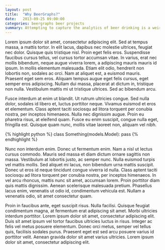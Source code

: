 ```yaml
---
layout: post
title:  "Why BeerGraphs?"
date:   2013-09-25 09:00:00
categories: beergraphs beer projects
summary: Attempting to capture the analytics of beer drinking is a weird thing to do, but it does tell us a few interesting stories.
---
```


Lorem ipsum dolor sit amet, consectetur adipiscing elit. Sed at tempus massa, a mattis tortor. In elit lacus, dapibus nec molestie ultrices, feugiat nec dolor. Quisque quis tristique nisl. Proin eget felis eros. Suspendisse faucibus cursus tellus, vel cursus tortor accumsan vitae. In varius, erat nec mollis bibendum, neque augue viverra lorem, a adipiscing mauris mauris id ipsum. In mollis elementum malesuada. Etiam elit odio, hendrerit non lobortis non, sodales ac orci. Nam at aliquet est, a euismod mauris. Praesent eget sem eros. Aliquam tempus augue eget felis cursus, eget semper eros adipiscing. Nullam dui massa, placerat at dictum in, tristique non nulla. Vestibulum mattis mi ut tristique ultrices. Sed ac bibendum arcu.

Fusce interdum at enim ut blandit. Ut rutrum ultricies congue. Sed nulla dolor, sodales id libero et, luctus porttitor neque. Vivamus euismod et eros et elementum. Class aptent taciti sociosqu ad litora torquent per conubia nostra, per inceptos himenaeos. Nulla nec dignissim augue. Proin eu pharetra risus, at eleifend quam. Fusce eu enim suscipit, congue nulla eget, fringilla est. Quisque quam nunc, mollis vitae laoreet non, aliquam vel nibh.

{% highlight python %}
class Something(models.Model):
  pass
{% endhighlight %}

Nunc non interdum enim. Donec ut fermentum enim. Nam a nisl ut lectus cursus commodo. Mauris sed massa et diam dictum ornare sagittis non massa. Vestibulum at lobortis justo, ac semper nunc. Nulla euismod turpis vel mattis mollis. Sed aliquet mi lacus, non bibendum urna mattis suscipit. Donec ut eros id neque tincidunt congue viverra id nulla. Class aptent taciti sociosqu ad litora torquent per conubia nostra, per inceptos himenaeos. In vel arcu rhoncus, mattis nunc sit amet, accumsan lorem. Proin porttitor diam quis mattis dignissim. Aenean scelerisque malesuada pretium. Phasellus lacus enim, venenatis ut odio id, condimentum vehicula est. Nullam a venenatis odio, sit amet consectetur quam.

Proin in faucibus ante, eget suscipit risus. Nulla facilisi. Quisque feugiat condimentum magna, at fermentum erat adipiscing sit amet. Morbi ultricies interdum porttitor. Lorem ipsum dolor sit amet, consectetur adipiscing elit. Duis sit amet ipsum vel tortor faucibus ultricies luctus in risus. Integer ac felis vel metus posuere elementum. Donec orci metus, semper vel tellus quis, facilisis sodales purus. Praesent eget est sed arcu posuere varius id porttitor velit. Aenean gravida dolor sit amet varius ultricies. Lorem ipsum dolor sit amet, consectetur adipiscing elit.